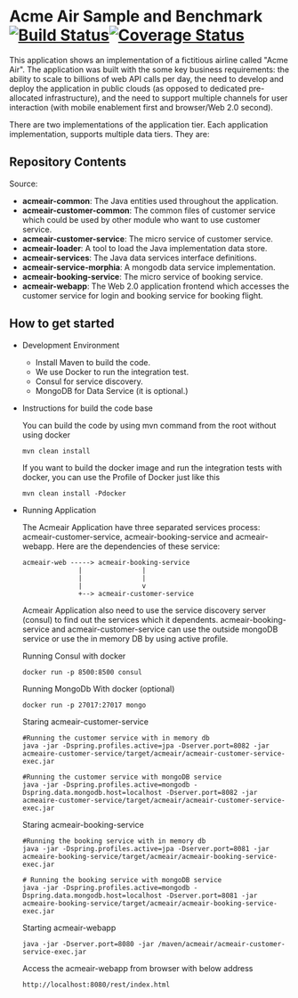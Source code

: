 # Acme Air Sample and Benchmark [![Build Status](https://travis-ci.org/WillemJiang/acmeair.svg?branch=master)](https://travis-ci.org/WillemJiang/acmeair)[![Coverage Status](https://coveralls.io/repos/github/WillemJiang/acmeair/badge.svg)](https://coveralls.io/github/WillemJiang/acmeair)

This application shows an implementation of a fictitious airline called "Acme Air".  The application was built with the some key business requirements: the ability to scale to billions of web API calls per day, the need to develop and deploy the application in public clouds (as opposed to dedicated pre-allocated infrastructure), and the need to support multiple channels for user interaction (with mobile enablement first and browser/Web 2.0 second).

There are two implementations of the application tier. Each application implementation, supports multiple data tiers.  They are:

## Repository Contents

Source:

- **acmeair-common**: The Java entities used throughout the application.
- **acmeair-customer-common**: The common files of customer service which could be used by other module who want to use customer service.
- **acmeair-customer-service**: The micro service of customer service. 
- **acmeair-loader**:  A tool to load the Java implementation data store.
- **acmeair-services**:  The Java data services interface definitions.
- **acmeair-service-morphia**:  A mongodb data service implementation.
- **acmeair-booking-service**: The micro service of booking service.
- **acmeair-webapp**:  The Web 2.0 application frontend which accesses the customer service for login and booking service for booking flight. 

## How to get started

* Development Environment
  
  * Install Maven to build the code.
  * We use Docker to run the integration test.
  * Consul for service discovery. 
  * MongoDB for Data Service (it is optional.)
   
* Instructions for build the code base


  You can build the code by using mvn command from the root without using docker
      
      mvn clean install

  If you want to build the docker image and run the integration tests with docker, you can use the Profile of Docker just like this 
  
      mvn clean install -Pdocker
      
* Running Application

  The Acmeair Application have three separated services process: acmeair-customer-service, acmeair-booking-service and acmeair-webapp.
  Here are the dependencies of these service:
  
      acmeair-web -----> acmeair-booking-service
                    |               |
                    |               |
                    |               v
                    +--> acmeair-customer-service
                    
  
  Acmeair Application also need to use the service discovery server (consul) to find out the services which it dependents. 
  acmeair-booking-service and acmeair-customer-service can use the outside mongoDB service or use the in memory DB by using active profile.
  

  Running Consul with docker
  
      docker run -p 8500:8500 consul
      
  Running MongoDb With docker (optional)
     
      docker run -p 27017:27017 mongo
      
  Staring acmeair-customer-service 
     
      #Running the customer service with in memory db
      java -jar -Dspring.profiles.active=jpa -Dserver.port=8082 -jar acmeaire-customer-service/target/acmeair/acmeair-customer-service-exec.jar
        
      #Running the customer service with mongoDB service
      java -jar -Dspring.profiles.active=mongodb -Dspring.data.mongodb.host=localhost -Dserver.port=8082 -jar acmeaire-customer-service/target/acmeair/acmeair-customer-service-exec.jar
              
        
  Staring acmeair-booking-service 
   
      #Running the booking service with in memory db
      java -jar -Dspring.profiles.active=jpa -Dserver.port=8081 -jar acmeaire-booking-service/target/acmeair/acmeair-booking-service-exec.jar
        
      # Running the booking service with mongoDB service
      java -jar -Dspring.profiles.active=mongodb -Dspring.data.mongodb.host=localhost -Dserver.port=8081 -jar acmeaire-booking-service/target/acmeair/acmeair-booking-service-exec.jar
             
      
  Starting acmeair-webapp
      
      java -jar -Dserver.port=8080 -jar /maven/acmeair/acmeair-customer-service-exec.jar
       
  Access the acmeair-webapp from browser with below address
  
      http://localhost:8080/rest/index.html
